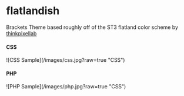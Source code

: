 # flatlandish
Brackets Theme based roughly off of the ST3 flatland color scheme by <a href="https://github.com/thinkpixellab/flatland">thinkpixellab</a>

<h4>CSS</h4>
![CSS Sample](/images/css.jpg?raw=true "CSS")

<h4>PHP</h4>
![PHP Sample](/images/php.jpg?raw=true "CSS")
